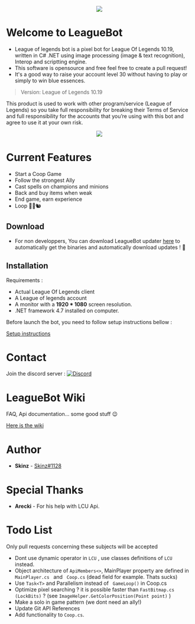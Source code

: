 
<p align="center">
  <img  src="icon.png">
</p>

# Welcome to LeagueBot 

  * League of legends bot is a pixel bot for League Of Legends 10.19, written in C# .NET using image processing (image & text recognition), Interop and scriptting engine.
  * This software is opensource and free feel free to create a pull request!
  * It's a good way to raise your account level 30 without having to play or simply to win blue essences.

  > Version: League of Legends 10.19

  This product is used to work with other program/service (League of Legends) so you take full responsibility for breaking their Terms of Service and full responsibility for the accounts that you’re using with this bot and agree to use it at your own risk.

  [<p align="center"><img src="discord.png"></p>](https://discord.gg/cB8qtcE)

# Current Features
  * Start a Coop Game
  * Follow the strongest Ally
  * Cast spells on champions and minions
  * Back and buy items when weak
  * End game, earn experience
  * Loop 👨‍🌾🐿️
  

## Download 
   * For non developpers, You can download LeagueBot updater [here](https://github.com/Skinz3/League-Of-Legends-BOT/raw/master/Updater.zip) to automatically get the binaries and automatically download updates ! 🤫
## Installation

   Requirements :
   * Actual League Of Legends client
   * A League of legends account
   * A monitor with a **1920 * 1080** screen resolution.
   * .NET framework 4.7 installed on computer.

   Before launch the bot, you need to follow setup instructions bellow : 

   [Setup instructions](https://github.com/Skinz3/League-Of-Legends-BOT/wiki/How-to-make-it-work)

	 
# Contact

   Join the discord server : [![Discord](https://discordapp.com/api/guilds/700654362841579571/widget.png)](https://discord.gg/cB8qtcE)

# LeagueBot Wiki

   FAQ, Api documentation... some good stuff :wink:

   [Here is the wiki](https://github.com/Skinz3/League-Of-Legends-BOT/wiki) 

# Author

   * **Skinz** - [Skinz#1128](https://github.com/Skinz3)

# Special Thanks

   * **Arecki** - For his help with LCU Api.
   
# Todo List

   Only pull requests concerning these subjects will be accepted

   * Dont use dynamic operator in ```LCU``` , use classes definitions of ```LCU``` instead.
   * Object architecture of ``` ApiMembers<> ```, MainPlayer property are defined in ```MainPlayer.cs ``` and ``` Coop.cs``` (dead field for example. Thats sucks)
   * Use ```Task<T>``` and Parallelism instead of ``` GameLoop()``` in Coop.cs
   * Optimize pixel searching ? it is possible faster than ```FastBitmap.cs (LockBits)``` ? (see ``` ImageHelper.GetColorPosition(Point point) ``` )
   * Make a solo in game pattern (we dont need an ally!)
   * Update Git API References
   * Add functionality to ``` Coop.cs ```.

